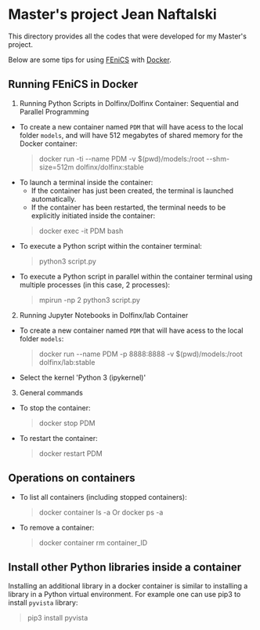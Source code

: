 # Master's project Jean Naftalski

This directory provides all the codes that were developed for my Master's project.

Below are some tips for using [FEniCS](https://fenicsproject.org/) with [Docker](https://www.docker.com/).

## Running FEniCS in Docker
1. Running Python Scripts in Dolfinx/Dolfinx Container: Sequential and Parallel Programming
- To create a new container named `PDM` that will have acess to the local folder  `models`, and will have 512 megabytes of shared memory for the Docker container:
  > docker run -ti --name PDM -v $(pwd)/models:/root --shm-size=512m dolfinx/dolfinx:stable
- To launch a terminal inside the container:
  - If the container has just been created, the terminal is launched automatically.
  - If the container has been restarted, the terminal needs to be explicitly initiated inside the container:
   > docker exec -it PDM bash
- To execute a Python script within the container terminal:
  > python3 script.py
- To execute a Python script in parallel within the container terminal using multiple processes (in this case, 2 processes):
  > mpirun -np 2 python3 script.py
2. Running Jupyter Notebooks in Dolfinx/lab Container
- To create a new container named `PDM` that will have acess to the local folder  `models`:
  > docker run --name PDM -p 8888:8888 -v $(pwd)/models:/root dolfinx/lab:stable
- Select the kernel 'Python 3 (ipykernel)'

3. General commands
- To stop the container:
  > docker stop PDM
- To restart the container:
  > docker restart PDM

## Operations on containers
- To list all containers (including stopped containers):
  > docker container ls -a
  Or
  > docker ps -a
- To remove a container:
  > docker container rm container_ID


## Install other Python libraries inside a container
Installing an additional library in a docker container is similar to installing a library in a Python virtual environment. For example one can use pip3 to install `pyvista` library:
> pip3 install pyvista
